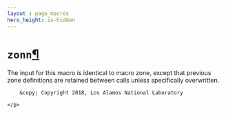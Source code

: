 ```yaml
---
layout : page_macros
hero_height: is-hidden
---
```


<h1><code class="docutils literal notranslate"><span class="pre">zonn</span></code><a class="headerlink" href="#zonn" title="Permalink to this headline">¶</a></h1>
<p>The input for this macro is identical to macro zone, except that previous zone definitions are retained between calls unless specifically overwritten.</p>
  <div role="contentinfo">
    <p>
        
        &copy; Copyright 2018, Los Alamos National Laboratory

    </p>
  </div>